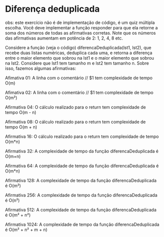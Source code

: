 # Diferença deduplicada

obs: este exercício não é de implementação de código, é um quiz múltipla escolha. Você deve implementar a função responder para que ela retorne a soma dos números de todas as afirmativas corretas. Note que os números das afirmativas aumentam em potência de 2: 1, 2, 4, 8 etc.



Considere a função (veja o código) diferencaDeduplicada(lst1, lst2), que recebe duas listas numéricas, deduplica cada uma, e retorna a diferença entre o maior elemento que sobrou na lst1 e o maior elemento que sobrou na lst2. Considere que lst1 tem tamanho m e lst2 tem tamanho n. Sobre isso, fazemos algumas afirmativas:



Afimativa 01: A linha com o comentário // $1 tem complexidade de tempo O(m)



Afimativa 02: A linha com o comentário // $1 tem complexidade de tempo O(m²)



Afirmativa 04: O cálculo realizado para o return tem complexidade de tempo O(m - n)



Afirmativa 08: O cálculo realizado para o return tem complexidade de tempo O(m + n)



Afirmativa 16: O cálculo realizado para o return tem complexidade de tempo O(m*n)



Afirmativa 32: A complexidade de tempo da função diferencaDeduplicada é O(m+n)



Afirmativa 64: A complexidade de tempo da função diferencaDeduplicada é O(m*n)



Afirmativa 128: A complexidade de tempo da função diferencaDeduplicada é O(m²)



Afirmativa 256: A complexidade de tempo da função diferencaDeduplicada é O(n²)



Afirmativa 512: A complexidade de tempo da função diferencaDeduplicada é O(m² + n²)



Afirmativa 1024: A complexidade de tempo da função diferencaDeduplicada é O(m² + n² + m + n)
